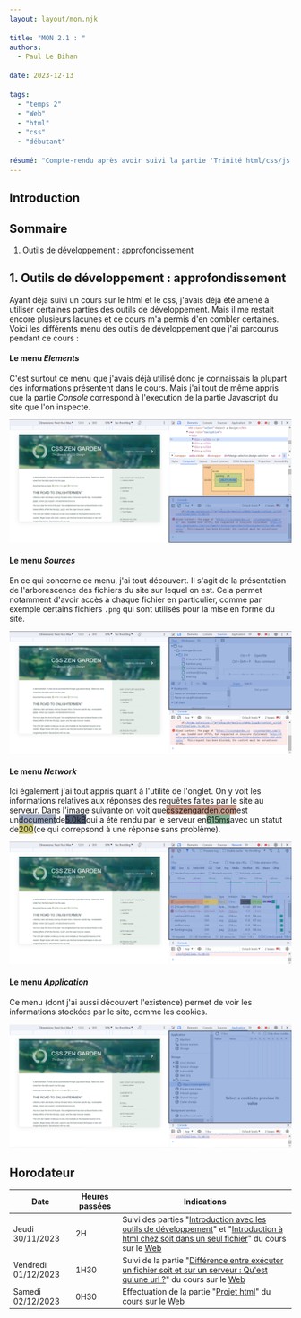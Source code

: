 ```yaml
---
layout: layout/mon.njk

title: "MON 2.1 : "
authors:
  - Paul Le Bihan

date: 2023-12-13

tags:
  - "temps 2"
  - "Web"
  - "html"
  - "css"
  - "débutant"

résumé: "Compte-rendu après avoir suivi la partie 'Trinité html/css/js' du cours 'Web' de Monsieur Brucker"
---
```


## Introduction



## Sommaire

1. Outils de développement : approfondissement



## 1. Outils de développement : approfondissement

Ayant déja suivi un cours sur le html et le css, j'avais déjà été amené à utiliser certaines parties des outils de développement. Mais il me restait encore plusieurs lacunes et ce cours m'a permis d'en combler certaines. Voici les différents menu des outils de développement que j'ai parcourus pendant ce cours : 


#### Le menu *Elements*

C'est surtout ce menu que j'avais déjà utilisé donc je connaissais la plupart des informations présentent dans le cours. Mais j'ai tout de même appris que la partie *Console* correspond à l'execution de la partie Javascript du site que l'on inspecte. 

<div><img src="console.png"></div>


#### Le menu *Sources*

En ce qui concerne ce menu, j'ai tout découvert. Il s'agit de la présentation de l'arborescence des fichiers du site sur lequel on est. Cela permet notamment d'avoir accès à chaque fichier en particulier, comme par exemple certains fichiers `.png` qui sont utilisés pour la mise en forme du site. 

<div><img src="sources.png"></div>


#### Le menu *Network*

Ici également j'ai tout appris quant à l'utilité de l'onglet. On y voit les informations relatives aux réponses des requêtes faites par le site au serveur. 
Dans l'image suivante on voit que<span style="background-color:#c59989;">csszengarden.com</span>est un<span style="background-color:#a0acc2;">document</span>de<span style="background-color:#4e5a70;">5.0kB</span>qui a été rendu par le serveur en<span style="background-color:#86b194;">615ms</span>avec un statut de<span style="background-color:#CEC970;">200</span>(ce qui correpsond à une réponse sans problème). 

<div><img src="network.png"></div>


#### Le menu *Application*

Ce menu (dont j'ai aussi découvert l'existence) permet de voir les informations stockées par le site, comme les cookies. 

<div><img src="application.png"></div>


## Horodateur 
| Date | Heures passées | Indications | 
| -------- | -------- |-------- |
| Jeudi 30/11/2023 | 2H | Suivi des parties "[Introduction avec les outils de développement](https://francoisbrucker.github.io/cours_informatique/cours/web/outils-de-d%C3%A9veloppement/)" et "[Introduction à html chez soit dans un seul fichier](https://francoisbrucker.github.io/cours_informatique/cours/web/html-introduction/)" du cours sur le [Web](https://francoisbrucker.github.io/cours_informatique/cours/web/) |
| Vendredi 01/12/2023 | 1H30 | Suivi de la partie "[Différence entre exécuter un fichier soit et sur un serveur : Qu'est qu'une url ?](https://francoisbrucker.github.io/cours_informatique/cours/web/anatomie-url/)" du cours sur le [Web](https://francoisbrucker.github.io/cours_informatique/cours/web/) |
| Samedi 02/12/2023 | 0H30 | Effectuation de la partie "[Projet html](https://francoisbrucker.github.io/cours_informatique/cours/web/projet-html/)" du cours sur le [Web](https://francoisbrucker.github.io/cours_informatique/cours/web/) |
